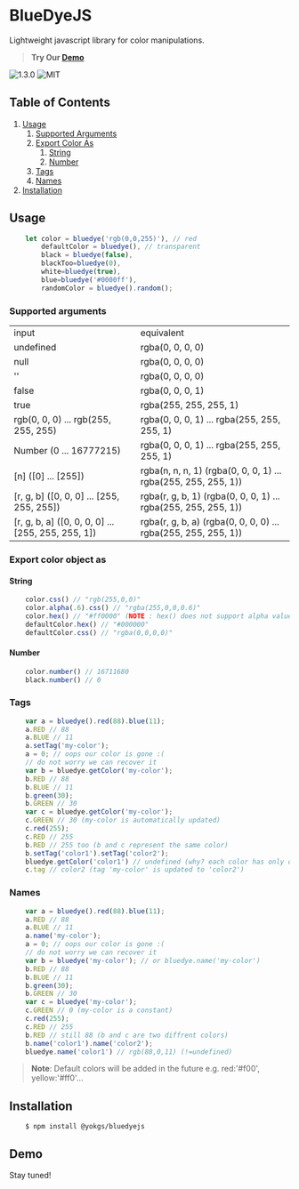 # BlueDyeJS

Lightweight javascript library for color manipulations.

> **Try Our [Demo](#Demo)**

![1.3.0](https://img.shields.io/github/package-json/v/yokgs/BlueDyeJS?color=%23118cff&style=for-the-badge)
![MIT](https://img.shields.io/github/license/yokgs/BlueDyeJS?color=%23007bff&style=for-the-badge)

## Table of Contents

  1. [Usage](#usage)
     1. [Supported Arguments](#supported-arguments)
     2. [Export Color As](#export-color-object-as)
        1. [String](#string)
        2. [Number](#number)
     3. [Tags](#tags)
     4. [Names](#names)
  2. [Installation](#installation)
## Usage

```javascript
    let color = bluedye('rgb(0,0,255)'), // red
        defaultColor = bluedye(), // transparent
        black = bluedye(false),
        blackToo=bluedye(0),
        white=bluedye(true),
        blue=bluedye('#0000ff'),
        randomColor = bluedye().random();
```

### Supported arguments

<table>
    <tr>
        <td>input</td>
        <td>equivalent</td>
    </tr>
    <tr>
        <td>undefined</td>
        <td>rgba(0, 0, 0, 0)</td>
    </tr>
    <tr>
        <td>null</td>
        <td>rgba(0, 0, 0, 0)</td>
    </tr>
    <tr>
        <td>''</td>
        <td>rgba(0, 0, 0, 0)</td>
    </tr>
    <tr>
        <td>false</td>
        <td>rgba(0, 0, 0, 1)</td>
    </tr>
    <tr>
        <td>true</td>
        <td>rgba(255, 255, 255, 1)</td>
    </tr>
    <tr>
        <td>rgb(0, 0, 0) ... rgb(255, 255, 255)</td>
        <td>rgba(0, 0, 0, 1) ... rgba(255, 255, 255, 1)</td>
    </tr>
    <tr>
        <td>Number (0 ... 16777215)</td>
        <td> rgba(0, 0, 0, 1) ... rgba(255, 255, 255, 1)</td>
    </tr>
    <tr>
        <td>[n] ([0] ... [255])</td>
        <td> rgba(n, n, n, 1) (rgba(0, 0, 0, 1) ... rgba(255, 255, 255, 1))</td>
    </tr>
    <tr>
        <td>[r, g, b] ([0, 0, 0] ... [255, 255, 255])</td>
        <td> rgba(r, g, b, 1) (rgba(0, 0, 0, 1) ... rgba(255, 255, 255, 1))</td>
    </tr>
    <tr>
        <td>[r, g, b, a] ([0, 0, 0, 0] ... [255, 255, 255, 1])</td>
        <td> rgba(r, g, b, a) (rgba(0, 0, 0, 0) ... rgba(255, 255, 255, 1))</td>
    </tr>
</table>


### Export color object as 

#### String

```javascript
    color.css() // "rgb(255,0,0)"
    color.alpha(.6).css() // "rgba(255,0,0,0.6)"
    color.hex() // "#ff0000" (NOTE : hex() does not support alpha values)
    defaultColor.hex() // "#000000"
    defaultColor.css() // "rgba(0,0,0,0)"
```
#### Number
```javascript
    color.number() // 16711680
    black.number() // 0
```

### Tags
```javascript
    var a = bluedye().red(88).blue(11);
    a.RED // 88
    a.BLUE // 11
    a.setTag('my-color');
    a = 0; // oops our color is gone :(
    // do not worry we can recover it
    var b = bluedye.getColor('my-color');
    b.RED // 88 
    b.BLUE // 11
    b.green(30);
    b.GREEN // 30
    var c = bluedye.getColor('my-color');
    c.GREEN // 30 (my-color is automatically updated)
    c.red(255);
    c.RED // 255
    b.RED // 255 too (b and c represent the same color)
    b.setTag('color1').setTag('color2');
    bluedye.getColor('color1') // undefined (why? each color has only one tag)
    c.tag // color2 (tag 'my-color' is updated to 'color2')
```

### Names

```javascript
    var a = bluedye().red(88).blue(11);
    a.RED // 88
    a.BLUE // 11
    a.name('my-color');
    a = 0; // oops our color is gone :(
    // do not worry we can recover it
    var b = bluedye('my-color'); // or bluedye.name('my-color')
    b.RED // 88 
    b.BLUE // 11
    b.green(30);
    b.GREEN // 30
    var c = bluedye('my-color');
    c.GREEN // 0 (my-color is a constant)
    c.red(255);
    c.RED // 255
    b.RED // still 88 (b and c are two diffrent colors)
    b.name('color1').name('color2');
    bluedye.name('color1') // rgb(88,0,11) (!=undefined)
```

> **Note**: Default colors will be added in the future e.g. red:'#f00', yellow:'#ff0'...

## Installation

```
    $ npm install @yokgs/bluedyejs
```
## Demo
Stay tuned!
